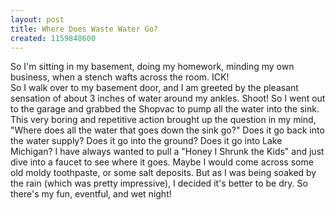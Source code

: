 ```yaml
---
layout: post
title: Where Does Waste Water Go?
created: 1159848600
---
```

<p>So I&#39;m sitting in my basement, doing my homework, minding my own business, when a stench wafts across the room. ICK!<br />
	So I walk over to my basement door, and I am greeted by the pleasant sensation of about 3 inches of water around my ankles. Shoot! So I went out to the garage and grabbed the Shopvac to pump all the water into the sink. This very boring and repetitive action brought up the question in my mind, &quot;Where does all the water that goes down the sink go?&quot; Does it go back into the water supply? Does it go into the ground? Does it go into Lake Michigan? I have always wanted to pull a &quot;Honey I Shrunk the Kids&quot; and just dive into a faucet to see where it goes. Maybe I would come across some old moldy toothpaste, or some salt deposits. But as I was being soaked by the rain (which was pretty impressive), I decided it&#39;s better to be dry. So there&#39;s my fun, eventful, and wet night!</p>
